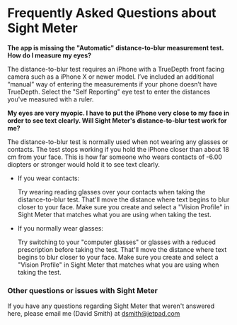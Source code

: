 # Frequently Asked Questions about Sight Meter

**The app is missing the "Automatic" distance-to-blur measurement test. How do I measure my eyes?**

The distance-to-blur test requires an iPhone with a TrueDepth front facing camera such as a iPhone X or newer model.  I’ve included an additional “manual” way of entering the measurements if your phone doesn’t have TrueDepth. Select the "Self Reporting" eye test to enter the distances you've measured with a ruler. 

**My eyes are very myopic. I have to put the iPhone very close to my face in order to see text clearly. Will Sight Meter's distance-to-blur test work for me?**

The distance-to-blur test is normally used when not wearing any glasses or contacts. The test stops working if you hold the iPhone closer than about 18 cm from your face. This is how far someone who wears contacts of -6.00 diopters or stronger would hold it to see text clearly. 

  - If you wear contacts:
  
      Try wearing reading glasses over your contacts when taking the distance-to-blur test. That'll move the distance where text begins to blur closer to your face. Make sure you create and select a "Vision Profile" in Sight Meter that matches what you are using when taking the test.
  
  - If you normally wear glasses:
  
      Try switching to your "computer glasses" or glasses with a reduced prescription before taking the test. That'll move the distance where text begins to blur closer to your face. Make sure you create and select a "Vision Profile" in Sight Meter that matches what you are using when taking the test.
  
### Other questions or issues with Sight Meter

If you have any questions regarding Sight Meter that weren't answered here, please email me (David Smith) at dsmith@jetpad.com



